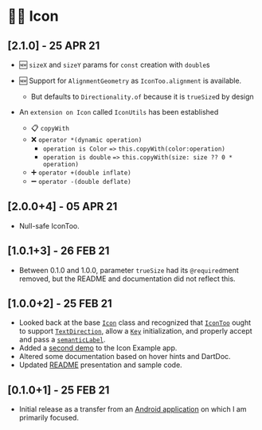 # 🙋‍♂️ Icon
## [2.1.0] - 25 APR 21
* 🆕 `sizeX` and `sizeY` params for `const` creation with `double`s
* 🆕 Support for `AlignmentGeometry` as `IconToo.alignment` is available.
  * But defaults to `Directionality.of` because it is `trueSize`d by design

* An `extension on Icon` called `IconUtils` has been established
  * 📋 `copyWith`
  * ❌ `operator *(dynamic operation)`
    * `operation is Color` `=>` `this.copyWith(color:operation)`
    * `operation is double` `=>` `this.copyWith(size: size ?? 0 * operation)`
  * ➕ `operator +(double inflate)`
  * ➖ `operator -(double deflate)`

## [2.0.0+4] - 05 APR 21
* Null-safe IconToo.

## [1.0.1+3] - 26 FEB 21
* Between 0.1.0 and 1.0.0, parameter `trueSize` had its `@required`ment removed, but the README and documentation did not reflect this.

## [1.0.0+2] - 25 FEB 21
* Looked back at the base [`Icon`](https://api.flutter.dev/flutter/widgets/Icon-class.html 'Flutter API: Icon') class and recognized that [`IconToo`](https://pub.dev/documentation/icon/latest/icon/IconToo-class.html 'Flutter API: IconToo') ought to support [`TextDirection`](https://api.flutter.dev/flutter/intl/TextDirection-class.html 'Flutter API: TextDirection'), allow a [`Key`](https://api.flutter.dev/flutter/foundation/Key/Key.html 'Flutter API: Key') initialization, and properly accept and pass a [`semanticLabel`](https://pub.dev/documentation/icon/latest/icon/IconToo/semanticLabel.html 'Icon API: semanticLabel').
* Added a [second demo](https://github.com/Zabadam/icon_too/blob/main/example/lib/main.dart#L114 'AppBar leading icon in Icon Example app') to the Icon Example app.
* Altered some documentation based on hover hints and DartDoc.
* Updated [README](https://github.com/Zabadam/icon_too#%EF%B8%8F-im-an-icon-too 'Icon Example directory') presentation and sample code.

## [0.1.0+1] - 25 FEB 21
* Initial release as a transfer from an [Android application](https://play.google.com/store/apps/details?id=com.zaba.bug_bash 'Bug Bash in the Play Store') on which I am primarily focused.
